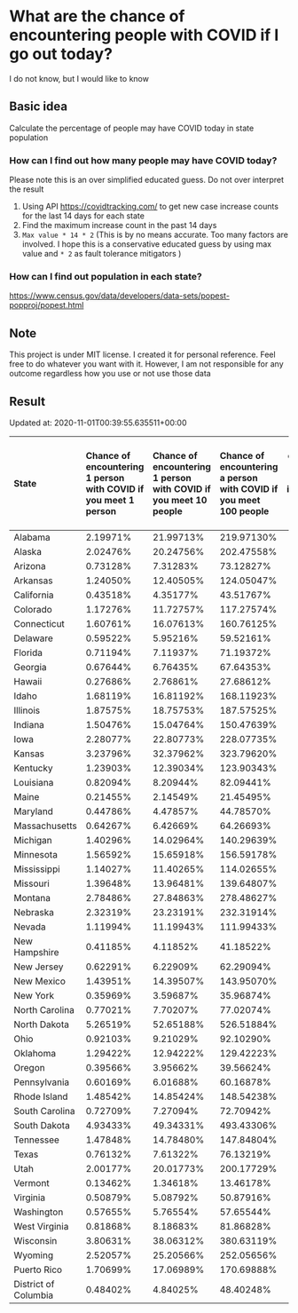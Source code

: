 # What are the chance of encountering people with COVID if I go out today?
I do not know, but I would like to know

## Basic idea
Calculate the percentage of people may have COVID today in state population

### How can I find out how many people may have COVID today?
Please note this is an over simplified educated guess. Do not over interpret the result 
1. Using API https://covidtracking.com/ to get new case increase counts for the last 14 days for each state
2. Find the maximum increase count in the past 14 days
3. `Max value * 14 * 2` (This is by no means accurate. Too many factors are involved. I hope this is a conservative educated guess by using max value and `* 2` as fault tolerance mitigators ) 

### How can I find out population in each state?
https://www.census.gov/data/developers/data-sets/popest-popproj/popest.html

## Note
This project is under MIT license. I created it for personal reference. Feel free to do whatever you want with it. However, I am not responsible for any outcome regardless how you use or not use those data 

## Result

 Updated at: 2020-11-01T00:39:55.635511+00:00

| State                | Chance of encountering 1 person with COVID if you meet 1 person   | Chance of encountering 1 person with COVID if you meet 10 people   | Chance of encountering a person with COVID if you meet 100 people   |   Max count of new case increase in the past 14 days |   Estimated people count with COVID |
|:---------------------|:------------------------------------------------------------------|:-------------------------------------------------------------------|:--------------------------------------------------------------------|-----------------------------------------------------:|------------------------------------:|
| Alabama              | 2.19971%                                                          | 21.99713%                                                          | 219.97130%                                                          |                                                 3852 |                              107856 |
| Alaska               | 2.02476%                                                          | 20.24756%                                                          | 202.47558%                                                          |                                                  529 |                               14812 |
| Arizona              | 0.73128%                                                          | 7.31283%                                                           | 73.12827%                                                           |                                                 1901 |                               53228 |
| Arkansas             | 1.24050%                                                          | 12.40505%                                                          | 124.05047%                                                          |                                                 1337 |                               37436 |
| California           | 0.43518%                                                          | 4.35177%                                                           | 43.51767%                                                           |                                                 6141 |                              171948 |
| Colorado             | 1.17276%                                                          | 11.72757%                                                          | 117.27574%                                                          |                                                 2412 |                               67536 |
| Connecticut          | 1.60761%                                                          | 16.07613%                                                          | 160.76125%                                                          |                                                 2047 |                               57316 |
| Delaware             | 0.59522%                                                          | 5.95216%                                                           | 59.52161%                                                           |                                                  207 |                                5796 |
| Florida              | 0.71194%                                                          | 7.11937%                                                           | 71.19372%                                                           |                                                 5461 |                              152908 |
| Georgia              | 0.67644%                                                          | 6.76435%                                                           | 67.64353%                                                           |                                                 2565 |                               71820 |
| Hawaii               | 0.27686%                                                          | 2.76861%                                                           | 27.68612%                                                           |                                                  140 |                                3920 |
| Idaho                | 1.68119%                                                          | 16.81192%                                                          | 168.11923%                                                          |                                                 1073 |                               30044 |
| Illinois             | 1.87575%                                                          | 18.75753%                                                          | 187.57525%                                                          |                                                 8489 |                              237692 |
| Indiana              | 1.50476%                                                          | 15.04764%                                                          | 150.47639%                                                          |                                                 3618 |                              101304 |
| Iowa                 | 2.28077%                                                          | 22.80773%                                                          | 228.07735%                                                          |                                                 2570 |                               71960 |
| Kansas               | 3.23796%                                                          | 32.37962%                                                          | 323.79620%                                                          |                                                 3369 |                               94332 |
| Kentucky             | 1.23903%                                                          | 12.39034%                                                          | 123.90343%                                                          |                                                 1977 |                               55356 |
| Louisiana            | 0.82094%                                                          | 8.20944%                                                           | 82.09441%                                                           |                                                 1363 |                               38164 |
| Maine                | 0.21455%                                                          | 2.14549%                                                           | 21.45495%                                                           |                                                  103 |                                2884 |
| Maryland             | 0.44786%                                                          | 4.47857%                                                           | 44.78570%                                                           |                                                  967 |                               27076 |
| Massachusetts        | 0.64267%                                                          | 6.42669%                                                           | 64.26693%                                                           |                                                 1582 |                               44296 |
| Michigan             | 1.40296%                                                          | 14.02964%                                                          | 140.29639%                                                          |                                                 5004 |                              140112 |
| Minnesota            | 1.56592%                                                          | 15.65918%                                                          | 156.59178%                                                          |                                                 3154 |                               88312 |
| Mississippi          | 1.14027%                                                          | 11.40265%                                                          | 114.02655%                                                          |                                                 1212 |                               33936 |
| Missouri             | 1.39648%                                                          | 13.96481%                                                          | 139.64807%                                                          |                                                 3061 |                               85708 |
| Montana              | 2.78486%                                                          | 27.84863%                                                          | 278.48627%                                                          |                                                 1063 |                               29764 |
| Nebraska             | 2.32319%                                                          | 23.23191%                                                          | 232.31914%                                                          |                                                 1605 |                               44940 |
| Nevada               | 1.11994%                                                          | 11.19943%                                                          | 111.99433%                                                          |                                                 1232 |                               34496 |
| New Hampshire        | 0.41185%                                                          | 4.11852%                                                           | 41.18522%                                                           |                                                  200 |                                5600 |
| New Jersey           | 0.62291%                                                          | 6.22909%                                                           | 62.29094%                                                           |                                                 1976 |                               55328 |
| New Mexico           | 1.43951%                                                          | 14.39507%                                                          | 143.95070%                                                          |                                                 1078 |                               30184 |
| New York             | 0.35969%                                                          | 3.59687%                                                           | 35.96874%                                                           |                                                 2499 |                               69972 |
| North Carolina       | 0.77021%                                                          | 7.70207%                                                           | 77.02074%                                                           |                                                 2885 |                               80780 |
| North Dakota         | 5.26519%                                                          | 52.65188%                                                          | 526.51884%                                                          |                                                 1433 |                               40124 |
| Ohio                 | 0.92103%                                                          | 9.21029%                                                           | 92.10290%                                                           |                                                 3845 |                              107660 |
| Oklahoma             | 1.29422%                                                          | 12.94222%                                                          | 129.42223%                                                          |                                                 1829 |                               51212 |
| Oregon               | 0.39566%                                                          | 3.95662%                                                           | 39.56624%                                                           |                                                  596 |                               16688 |
| Pennsylvania         | 0.60169%                                                          | 6.01688%                                                           | 60.16878%                                                           |                                                 2751 |                               77028 |
| Rhode Island         | 1.48542%                                                          | 14.85424%                                                          | 148.54238%                                                          |                                                  562 |                               15736 |
| South Carolina       | 0.72709%                                                          | 7.27094%                                                           | 72.70942%                                                           |                                                 1337 |                               37436 |
| South Dakota         | 4.93433%                                                          | 49.34331%                                                          | 493.43306%                                                          |                                                 1559 |                               43652 |
| Tennessee            | 1.47848%                                                          | 14.78480%                                                          | 147.84804%                                                          |                                                 3606 |                              100968 |
| Texas                | 0.76132%                                                          | 7.61322%                                                           | 76.13219%                                                           |                                                 7884 |                              220752 |
| Utah                 | 2.00177%                                                          | 20.01773%                                                          | 200.17729%                                                          |                                                 2292 |                               64176 |
| Vermont              | 0.13462%                                                          | 1.34618%                                                           | 13.46178%                                                           |                                                   30 |                                 840 |
| Virginia             | 0.50879%                                                          | 5.08792%                                                           | 50.87916%                                                           |                                                 1551 |                               43428 |
| Washington           | 0.57655%                                                          | 5.76554%                                                           | 57.65544%                                                           |                                                 1568 |                               43904 |
| West Virginia        | 0.81868%                                                          | 8.18683%                                                           | 81.86828%                                                           |                                                  524 |                               14672 |
| Wisconsin            | 3.80631%                                                          | 38.06312%                                                          | 380.63119%                                                          |                                                 7915 |                              221620 |
| Wyoming              | 2.52057%                                                          | 25.20566%                                                          | 252.05656%                                                          |                                                  521 |                               14588 |
| Puerto Rico          | 1.70699%                                                          | 17.06989%                                                          | 170.69888%                                                          |                                                 1947 |                               54516 |
| District of Columbia | 0.48402%                                                          | 4.84025%                                                           | 48.40248%                                                           |                                                  122 |                                3416 |